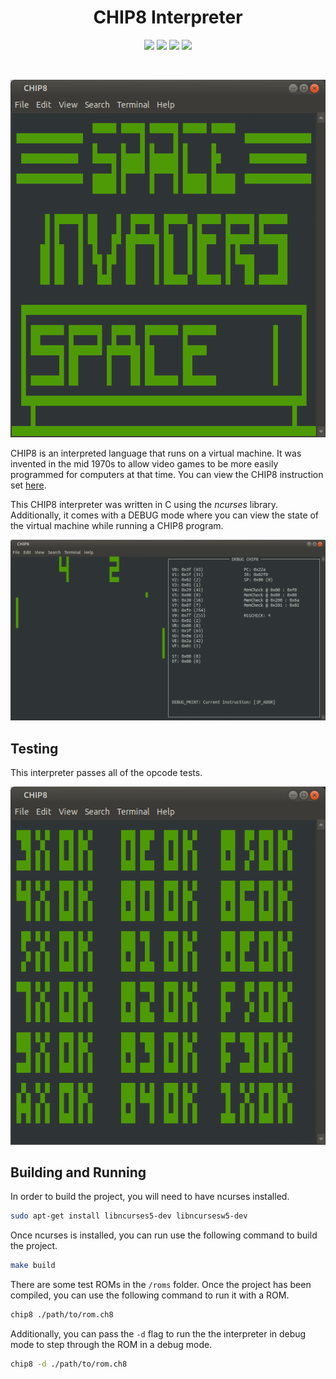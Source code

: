 <h1 align="center">CHIP8 Interpreter</h1>

<p align="center">
    <img src="https://img.shields.io/github/languages/code-size/rstefanic/chip8" />
    <img src="https://img.shields.io/github/license/rstefanic/chip8"  />
    <img src="https://img.shields.io/github/languages/top/rstefanic/chip8" />
    <img src="https://img.shields.io/youtube/views/M8ZwV_r3NFE?style=social" />
</p>

<br>

<p align="center"><img src="./img/space_invaders.png"></p>

CHIP8 is an interpreted language that runs on a virtual machine. It was invented in the mid 1970s to allow video games to be more easily programmed for computers at that time. You can view the CHIP8 instruction set [here](https://github.com/mattmikolay/chip-8/wiki/CHIP%E2%80%908-Instruction-Set).

This CHIP8 interpreter was written in C using the *ncurses* library. Additionally, it comes with a DEBUG mode where you can view the state of the virtual machine while running a CHIP8 program.

<p align="center"><img src="./img/pong_w_debug.png"></p>


## Testing

This interpreter passes all of the opcode tests.

<p align="center"><img src="./img/opcode_test.png"></p>

## Building and Running

In order to build the project, you will need to have ncurses installed.

```bash
sudo apt-get install libncurses5-dev libncursesw5-dev
```

Once ncurses is installed, you can run use the following command to build the project.

```bash
make build
```

There are some test ROMs in the `/roms` folder. Once the project has been compiled, you can use the following command to run it with a ROM.

```bash
chip8 ./path/to/rom.ch8
```

Additionally, you can pass the `-d` flag to run the the interpreter in debug mode to step through the ROM in a debug mode.

```bash
chip8 -d ./path/to/rom.ch8
```
